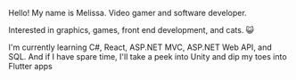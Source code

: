 Hello! My name is Melissa. Video gamer and software developer.

Interested in graphics, games, front end development, and cats. :smiley_cat:

I'm currently learning C#, React, ASP.NET MVC, ASP.NET Web API, and SQL. 
And if I have spare time, I'll take a peek into Unity and dip my toes into Flutter apps

<!--
**Mel-mel/Mel-mel** is a ✨ _special_ ✨ repository because its `README.md` (this file) appears on your GitHub profile.

Here are some ideas to get you started:

- 🔭 I’m currently working on ...
- 🌱 I’m currently learning ...
- 👯 I’m looking to collaborate on ...
- 🤔 I’m looking for help with ...
- 💬 Ask me about ...
- 📫 How to reach me: ...
- 😄 Pronouns: ...
- ⚡ Fun fact: ...
-->
